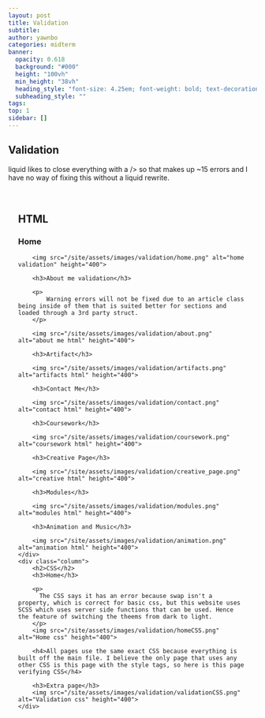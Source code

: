 ```yaml
---
layout: post
title: Validation
subtitle:
author: yawnbo
categories: midterm
banner:
  opacity: 0.618
  background: "#000"
  height: "100vh"
  min_height: "38vh"
  heading_style: "font-size: 4.25em; font-weight: bold; text-decoration: underline"
  subheading_style: ""
tags: 
top: 1
sidebar: []
---
```

<style>
    .container {
        display: flex;
    }

    .column {
        flex: 1;
        padding: 20px;
    }

    .column img {
        max-width: 100%;
        height: auto;
    }
</style>
<h2>Validation</h2>
<p>
    liquid likes to close everything with a /> so that makes up ~15 errors and I have no way of fixing this without a liquid rewrite.
</p>

<div class="container">
    <div class="column">
        <h2>HTML</h2>
        <h3>Home</h3>

        <img src="/site/assets/images/validation/home.png" alt="home validation" height="400">

        <h3>About me validation</h3>

        <p>
            Warning errors will not be fixed due to an article class being inside of them that is suited better for sections and loaded through a 3rd party struct.
        </p>

        <img src="/site/assets/images/validation/about.png" alt="about me html" height="400">

        <h3>Artifact</h3>

        <img src="/site/assets/images/validation/artifacts.png" alt="artifacts html" height="400">

        <h3>Contact Me</h3>

        <img src="/site/assets/images/validation/contact.png" alt="contact html" height="400">

        <h3>Coursework</h3>

        <img src="/site/assets/images/validation/coursework.png" alt="coursework html" height="400">

        <h3>Creative Page</h3>

        <img src="/site/assets/images/validation/creative_page.png" alt="creative html" height="400">

        <h3>Modules</h3>

        <img src="/site/assets/images/validation/modules.png" alt="modules html" height="400">

        <h3>Animation and Music</h3>

        <img src="/site/assets/images/validation/animation.png" alt="animation html" height="400">
    </div>
    <div class="column">
        <h2>CSS</h2>
        <h3>Home</h3>

        <p>
          The CSS says it has an error because swap isn't a property, which is correct for basic css, but this website uses SCSS which uses server side functions that can be used. Hence the feature of switching the theems from dark to light. 
        </p>
        <img src="/site/assets/images/validation/homeCSS.png" alt="Home css" height="400">

        <h4>All pages use the same exact CSS because everything is built off the main file. I believe the only page that uses any other CSS is this page with the style tags, so here is this page verifying CSS</h4>

        <h3>Extra page</h3>
        <img src="/site/assets/images/validation/validationCSS.png" alt="Validation css" height="400">
    </div>
</div>


